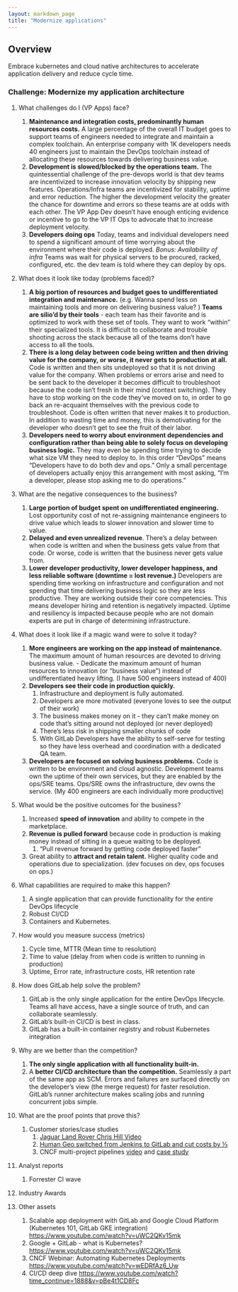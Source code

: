 ```yaml
---
layout: markdown_page
title: "Modernize applications"
---
```

## Overview
Embrace kubernetes and cloud native architectures to accelerate application delivery and reduce cycle time.

### Challenge: Modernize my application architecture
1. What challenges do I (VP Apps) face?
   1. **Maintenance and integration costs, predominantly human resources costs.** A large percentage of the overall IT budget goes to support teams of engineers needed to integrate and maintain a complex toolchain. An enterprise company with 1K developers needs 40 engineers just to maintain the DevOps toolchain instead of allocating these resources towards delivering business value.
   1. **Development is slowed/blocked by the operations team.** The quintessential challenge of the pre-devops world is that dev teams are incentivized to increase innovation velocity by shipping new features. Operations/Infra teams are incentivized for stability, uptime and error reduction. The higher the development velocity the greater the chance for downtime and errors so these teams are at odds with each other. The VP App Dev doesn’t have enough enticing evidence or incentive to go to the VP IT Ops to advocate that to increase deployment velocity.
   1. **Developers doing ops** Today, teams and individual developers need to spend a significant amount of time worrying about the environment where their code is deployed.  *Bonus: Availability of infra* Teams was wait for physical servers to be procured, racked, configured, etc. the dev team is told where they can deploy by ops.
1. What does it look like today (problems faced)?
   1. **A big portion of resources and budget goes to undifferentiated integration and maintenance.** (e.g. Wanna spend less on maintaining tools and more on delivering business value? ) **Teams are silio’d by their tools** - each team has their favorite and is optimized to work with these set of tools.   They want to work “within” their specialized tools.  It is difficult to collaborate and trouble shooting across the stack because all of the teams don’t have access to all the tools.  
   1. **There is a long delay between code being written and then driving value for the company, or worse, it never gets to production at all.**  Code is written and then sits undeployed so that it is not driving value for the company. When problems or errors arise and need to be sent back to the developer it becomes difficult to troubleshoot because the code isn‘t fresh in their mind (context switching). They have to stop working on the code they’ve moved on to, in order to go back an re-acquaint themselves with the previous code to troubleshoot. Code is often written that never makes it to production. In addition to wasting time and money, this is demotivating for the developer who doesn’t get to see the fruit of their labor.
   1. **Developers need to worry about environment dependencies and configuration rather than being able to solely focus on developing business logic.** They may even be spending time trying to decide what size VM they need to deploy to. In this order “DevOps” means “Developers have to do both dev and ops.” Only a small percentage of developers actually enjoy this arrangement with most asking, “I’m a developer, please stop asking me to do operations.”
1. What are the negative consequences to the business?
   1. **Large portion of budget spent on undifferentiated engineering.** Lost opportunity cost of not re-assigning maintenance engineers to drive value which leads to slower innovation and slower time to value.
   1. **Delayed and even unrealized revenue**. There’s a delay between when code is written and when the business gets value from that code. Or worse, code is written that the business never gets value from.
   1. **Lower developer productivity, lower developer happiness, and  less reliable software (downtime  = lost revenue.)**  Developers are spending time working on infrastructure and configuration and not spending that time delivering business logic so they are less productive. They are working outside their core competencies. This means developer hiring and retention is negatively impacted. Uptime and resiliency is impacted because people who are not domain experts are put in charge of determining infrastructure.
1. What does it look like if a magic wand were to solve it today?
   1. **More engineers are working on the app instead of maintenance.** The maximum amount of human resources are devoted to driving business value.  - Dedicate the maximum amount of human resources to innovation (or “business value”) instead of undifferentiated heavy lifting. (I have 500 engineers instead of 400)
   1. **Developers see their code in production quickly.**
       1. Infrastructure and deployment is fully automated.
       1. Developers are more motivated (everyone loves to see the output of their work)
       1. The business makes money on it - they can’t make money on code that’s sitting around not deployed (or never deployed)
       1. There’s less risk in shipping smaller chunks of code
       1. With GitLab Developers have the ability to self-serve for testing so they have less overhead and coordination with a dedicated QA team.
    1. **Developers are focused on solving business problems.** Code is written to be environment and cloud agnostic. Development teams own the uptime of their own services, but they are enabled by the ops/SRE teams. Ops/SRE owns the infrastructure, dev owns the service. (My 400 engineers are each individually more productive)
1. What would be the positive outcomes for the business?
    1. Increased **speed of innovation** and ability to compete in the marketplace.
    1. **Revenue is pulled forward** because code in production is making money instead of sitting in a queue waiting to be deployed.
        1. “Pull revenue forward by getting code deployed faster”
    1. Great ability to **attract and retain talent.** Higher quality code and operations due to specialization. (dev focuses on dev, ops focuses on ops.)
1. What capabilities are required to make this happen?
    1. A single application that can provide functionality for the entire DevOps lifecycle
    1. Robust CI/CD
    1. Containers and Kubernetes.  
1. How would you measure success (metrics)
    1. Cycle time, MTTR (Mean time to resolution)
    1. Time to value (delay from when code is written to running in production)
    1. Uptime, Error rate, infrastructure costs, HR retention rate
1. How does GitLab help solve the problem?
    1. GitLab is the only single application for the entire DevOps lifecycle. Teams all have access, have a single source of truth, and can collaborate seamlessly.
    1. GitLab’s built-in CI/CD is best in class.
    1. GitLab has a built-in container registry and robust Kubernetes integration
1. Why are we better than the competition?
    1. **The only single application with all functionality built-in.**
    1. A **better CI/CD architecture than the competition.** Seamlessly a part of the same app as SCM. Errors and failures are surfaced directly on the developer’s view (the merge request) for faster resolution. GitLab’s runner architecture makes scaling jobs and running concurrent jobs simple.
1. What are the proof points that prove this?
    1. Customer stories/case studies
         1. [Jaguar Land Rover Chris Hill Video](/blog/2018/07/23/chris-hill-devops-enterprise-summit-talk/)
         1. [Human Geo switched from Jenkins to GitLab and cut costs by ⅓](/blog/2017/11/14/humangeo-switches-jenkins-gitlab-ci/)
         1. CNCF multi-project pipelines [video](https://www.youtube.com/watch?time_continue=373&v=Jc5EJVK7ZZk) and [case study](/customers/cncf/)

1. Analyst reports
    1. Forrester CI wave
1. Industry Awards
1. Other assets
    1. Scalable app deployment with GitLab and Google Cloud Platform (Kubernetes 101, GitLab GKE integration) https://www.youtube.com/watch?v=uWC2QKv15mk
    1. Google + GitLab - what is Kubernetes? https://www.youtube.com/watch?v=uWC2QKv15mk
    1. CNCF Webinar: Automating Kubernetes Deployments https://www.youtube.com/watch?v=wEDRfAz6_Uw
    1. CI/CD deep dive https://www.youtube.com/watch?time_continue=1888&v=pBe4t1CD8Fc
